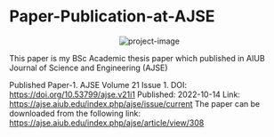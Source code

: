 # Paper-Publication-at-AJSE
<p align="center"><img src="https://socialify.git.ci/shantokumarsaha123/Risk Identification and Analysis in Software Development in Bangladesh IT Industry: A Hybrid Model/image?language=1&amp;name=1&amp;owner=1&amp;stargazers=1&amp;theme=Light" alt="project-image"></p>
This paper is my BSc Academic thesis paper which published in AIUB Journal of Science and Engineering (AJSE)

Published Paper-1. AJSE Volume 21 Issue 1. 
DOI: https://doi.org/10.53799/ajse.v21i1 
Published: 2022-10-14 
Link: https://ajse.aiub.edu/index.php/ajse/issue/current 
The paper can be downloaded from the following link: https://ajse.aiub.edu/index.php/ajse/article/view/308
